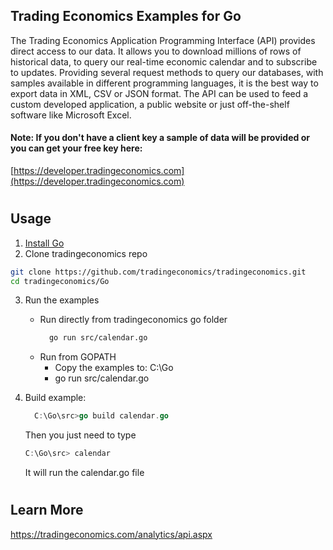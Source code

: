 ## Trading Economics Examples for Go


The Trading Economics Application Programming Interface (API) provides direct access to our data. It allows you to download millions of rows of historical data, to query our real-time economic calendar and to subscribe to updates. Providing several request methods to query our databases, with samples available in different programming languages, it is the best way to export data in XML, CSV or JSON format. The API can be used to feed a custom developed application, a public website or just off-the-shelf software like Microsoft Excel. 

#### <strong>Note:</strong> If you don't have a client key a sample of data will be provided or you can get your free key here:
[https://developer.tradingeconomics.com](https://developer.tradingeconomics.com)


#

## Usage

1. [Install Go](https://golang.org/doc/install)
2. Clone tradingeconomics repo
```bash
git clone https://github.com/tradingeconomics/tradingeconomics.git
cd tradingeconomics/Go
```
3. Run the examples 
    - Run directly from tradingeconomics go folder
        ```bash
          go run src/calendar.go
        ``` 
    - Run from GOPATH
        - Copy the examples to:  C:\Go
        - go run src/calendar.go

4. Build example:
    ```go
      C:\Go\src>go build calendar.go
    ```

      Then you just need to type

      ```go
      C:\Go\src> calendar
      ```
      It will run the calendar.go file

#

## Learn More

https://tradingeconomics.com/analytics/api.aspx
